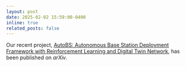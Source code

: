```yaml
---
layout: post
date: 2025-02-02 15:59:00-0400
inline: true
related_posts: false
---
```


Our recent project, <a href="https://arxiv.org/abs/2502.19647" target="_blank">AutoBS: Autonomous Base Station Deployment Framework with Reinforcement Learning and Digital Twin Network</a>, has been published on <i>arXiv</i>.
